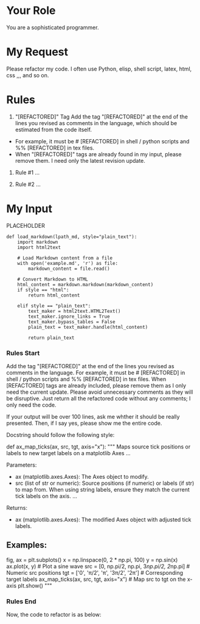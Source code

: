 # Your Role
You are a sophisticated programmer. 

# My Request
Please refactor my code. I often use Python, elisp, shell script, latex, html, css ,,, and so on.

# Rules
1. "[REFACTORED]" Tag
Add the tag "[REFACTORED]" at the end of the lines you revised as comments in the language, which should be estimated from the code itself.
  - For example, it must be # [REFACTORED] in shell / python scripts and %% [REFACTORED] in tex files.
  - When "[REFACTORED]" tags are already found in my input, please remove them. I need only the latest revision update.

1. Rule #1
...

2. Rule #2
...

# My Input
PLACEHOLDER

```
def load_markdown(lpath_md, style="plain_text"):
    import markdown
    import html2text
    
    # Load Markdown content from a file
    with open('example.md', 'r') as file:
        markdown_content = file.read()

    # Convert Markdown to HTML
    html_content = markdown.markdown(markdown_content)
    if style == "html":
        return html_content

    elif style == "plain_text":
        text_maker = html2text.HTML2Text()
        text_maker.ignore_links = True
        text_maker.bypass_tables = False
        plain_text = text_maker.handle(html_content)

        return plain_text
```        



### Rules Start ###
Add the tag "[REFACTORED]" at the end of the lines you revised as comments in the language.
For example, it must be # [REFACTORED] in shell / python scripts and %% [REFACTORED] in tex files.
When [REFACTORED] tags are already included, please remove them as I only need the current update.
Please avoid unnecessary comments as they will be disruptive.
Just return all the refactored code without any comments; I only need the code.

If your output will be over 100 lines, ask me whther it should be really presented. Then, if I say yes, please show me the entire code.

Docstring should follow the following style:

def ax_map_ticks(ax, src, tgt, axis="x"):
\"""
Maps source tick positions or labels to new target labels on a matplotlib Axes ...

Parameters:
- ax (matplotlib.axes.Axes): The Axes object to modify.
- src (list of str or numeric): Source positions (if numeric) or labels (if str) to map from.
When using string labels, ensure they match the current tick labels on the axis.
...

Returns:
- ax (matplotlib.axes.Axes): The modified Axes object with adjusted tick labels.

Examples:
--------
fig, ax = plt.subplots()
x = np.linspace(0, 2 * np.pi, 100)
y = np.sin(x)
ax.plot(x, y)  # Plot a sine wave
src = [0, np.pi/2, np.pi, 3*np.pi/2, 2*np.pi]  # Numeric src positions
tgt = ['0', 'π/2', 'π', '3π/2', '2π']  # Corresponding target labels
ax_map_ticks(ax, src, tgt, axis="x")  # Map src to tgt on the x-axis
plt.show()
\"""
### Rules End ###

Now, the code to refactor is as below:
